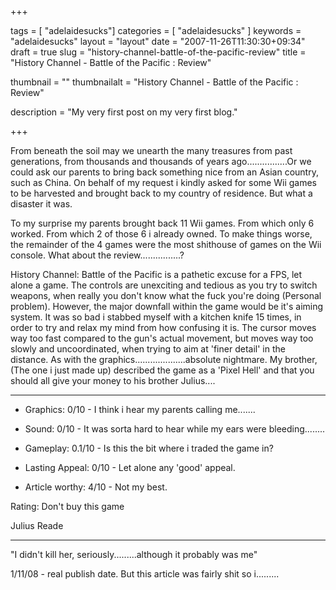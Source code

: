 +++

tags = [ "adelaidesucks"]
categories = [ "adelaidesucks" ]
keywords = "adelaidesucks"
layout = "layout"
date = "2007-11-26T11:30:30+09:34"
draft = true
slug = "history-channel-battle-of-the-pacific-review"
title = "History Channel - Battle of the Pacific : Review"

thumbnail = ""
thumbnailalt = "History Channel - Battle of the Pacific : Review"

description = "My very first post on my very first blog."

+++

From beneath the soil may we unearth the many treasures from past generations, from thousands and thousands of years ago................Or we could ask our parents to bring back something nice from an Asian country, such as China. On behalf of my request i kindly asked for some Wii games to be harvested and brought back to my country of residence. But what a disaster it was.

To my surprise my parents brought back 11 Wii games. From which only 6 worked. From which 2 of those 6 i already owned. To make things worse, the remainder of the 4 games were the most shithouse of games on the Wii console. What about the review................?

History Channel: Battle of the Pacific is a pathetic excuse for a FPS, let alone a game. The controls are unexciting and tedious as you try to switch weapons, when really you don't know what the fuck you're doing (Personal problem). However, the major downfall within the game would be it's aiming system. It was so bad i stabbed myself with a kitchen knife 15 times, in order to try and relax my mind from how confusing it is. The cursor moves way too fast compared to the gun's actual movement, but moves way too slowly and uncoordinated, when trying to aim at 'finer detail' in the distance. As with the graphics....................absolute nightmare. My brother, (The one i just made up) described the game as a 'Pixel Hell' and that you should all give your money to his brother Julius....

--------------------------------------------------------------------

- Graphics: 0/10 - I think i hear my parents calling me.......

- Sound: 0/10 - It was sorta hard to hear while my ears were bleeding........

- Gameplay: 0.1/10 - Is this the bit where i traded the game in?

- Lasting Appeal: 0/10 - Let alone any 'good' appeal.

- Article worthy: 4/10 - Not my best.

Rating: Don't buy this game

Julius Reade
_______________________________________________________

"I didn't kill her, seriously.........although it probably was me"

1/11/08 - real publish date. But this article was fairly shit so i.........